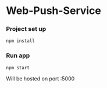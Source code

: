 # Web-Push-Service


### Project set up
```
npm install
```

### Run app
```
npm start
```

Will be hosted on port :5000

